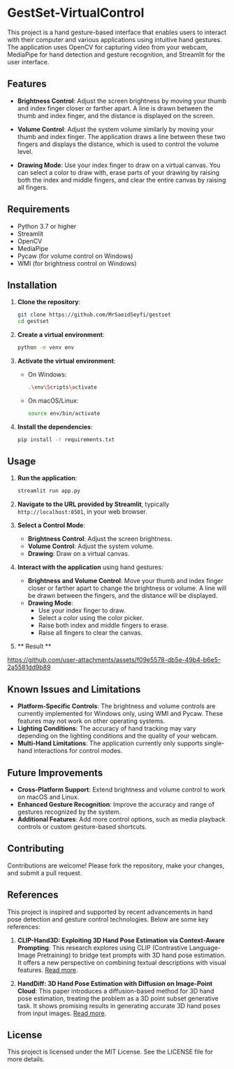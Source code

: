 
# GestSet-VirtualControl

This project is a hand gesture-based interface that enables users to interact with their computer and various applications using intuitive hand gestures. The application uses OpenCV for capturing video from your webcam, MediaPipe for hand detection and gesture recognition, and Streamlit for the user interface.

## Features

- **Brightness Control**: Adjust the screen brightness by moving your thumb and index finger closer or farther apart. A line is drawn between the thumb and index finger, and the distance is displayed on the screen.
  
- **Volume Control**: Adjust the system volume similarly by moving your thumb and index finger. The application draws a line between these two fingers and displays the distance, which is used to control the volume level.

- **Drawing Mode**: Use your index finger to draw on a virtual canvas. You can select a color to draw with, erase parts of your drawing by raising both the index and middle fingers, and clear the entire canvas by raising all fingers.

## Requirements

- Python 3.7 or higher
- Streamlit
- OpenCV
- MediaPipe
- Pycaw (for volume control on Windows)
- WMI (for brightness control on Windows)

## Installation

1. **Clone the repository**:

    ```bash
    git clone https://github.com/MrSaeidSeyfi/gestset
    cd gestset
    ```

2. **Create a virtual environment**:

    ```bash
    python -m venv env
    ```

3. **Activate the virtual environment**:

    - On Windows:

      ```bash
      .\env\Scripts\activate
      ```

    - On macOS/Linux:

      ```bash
      source env/bin/activate
      ```

4. **Install the dependencies**:

    ```bash
    pip install -r requirements.txt
    ```

## Usage

1. **Run the application**:

    ```bash
    streamlit run app.py
    ```

2. **Navigate to the URL provided by Streamlit**, typically `http://localhost:8501`, in your web browser.

3. **Select a Control Mode**:

    - **Brightness Control**: Adjust the screen brightness.
    - **Volume Control**: Adjust the system volume.
    - **Drawing**: Draw on a virtual canvas.

4. **Interact with the application** using hand gestures:
    - **Brightness and Volume Control**: Move your thumb and index finger closer or farther apart to change the brightness or volume. A line will be drawn between the fingers, and the distance will be displayed.
    - **Drawing Mode**:
        - Use your index finger to draw.
        - Select a color using the color picker.
        - Raise both index and middle fingers to erase.
        - Raise all fingers to clear the canvas.

5. ** Result **
   


https://github.com/user-attachments/assets/f09e5578-db5e-49b4-b6e5-2a5581dd9b89


## Known Issues and Limitations

- **Platform-Specific Controls**: The brightness and volume controls are currently implemented for Windows only, using WMI and Pycaw. These features may not work on other operating systems.
- **Lighting Conditions**: The accuracy of hand tracking may vary depending on the lighting conditions and the quality of your webcam.
- **Multi-Hand Limitations**: The application currently only supports single-hand interactions for control modes.

## Future Improvements

- **Cross-Platform Support**: Extend brightness and volume control to work on macOS and Linux.
- **Enhanced Gesture Recognition**: Improve the accuracy and range of gestures recognized by the system.
- **Additional Features**: Add more control options, such as media playback controls or custom gesture-based shortcuts.

## Contributing

Contributions are welcome! Please fork the repository, make your changes, and submit a pull request.


## References

This project is inspired and supported by recent advancements in hand pose detection and gesture control technologies. Below are some key references:

1. **CLIP-Hand3D: Exploiting 3D Hand Pose Estimation via Context-Aware Prompting**: This research explores using CLIP (Contrastive Language-Image Pretraining) to bridge text prompts with 3D hand pose estimation. It offers a new perspective on combining textual descriptions with visual features. [Read more](https://arxiv.org/abs/2309.16140).

2. **HandDiff: 3D Hand Pose Estimation with Diffusion on Image-Point Cloud**: This paper introduces a diffusion-based method for 3D hand pose estimation, treating the problem as a 3D point subset generative task. It shows promising results in generating accurate 3D hand poses from input images. [Read more](https://arxiv.org/abs/2404.03159).


## License

This project is licensed under the MIT License. See the LICENSE file for more details.


